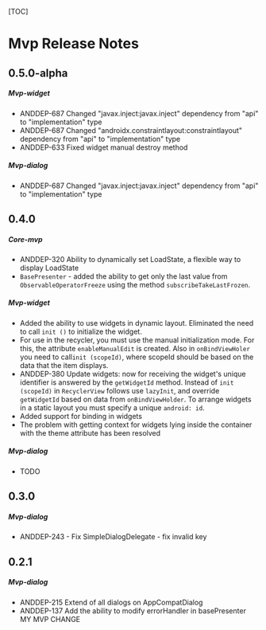 [TOC]
# Mvp Release Notes
## 0.5.0-alpha
##### Mvp-widget
* ANDDEP-687 Changed "javax.inject:javax.inject" dependency from "api" to "implementation" type
* ANDDEP-687 Changed "androidx.constraintlayout:constraintlayout" dependency from "api" to "implementation" type
* ANDDEP-633 Fixed widget manual destroy method
##### Mvp-dialog
* ANDDEP-687 Changed "javax.inject:javax.inject" dependency from "api" to "implementation" type
## 0.4.0
##### Core-mvp
* ANDDEP-320 Ability to dynamically set LoadState, a flexible way to display LoadState
* `BasePresenter` - added the ability to get only the last value from` ObservableOperatorFreeze` using the method
`subscribeTakeLastFrozen`.
##### Mvp-widget
* Added the ability to use widgets in dynamic layout. Eliminated the need to call `init ()` to initialize the widget.
* For use in the recycler, you must use the manual initialization mode. For this, the attribute `enableManualEdit` is created. Also in `onBindViewHoler` you need to call` init (scopeId) `, where scopeId should be based on the data that the item displays.
* ANDDEP-380 Update widgets: now for receiving the widget's unique identifier is answered by the `getWidgetId` method. Instead of `init (scopeId)` in `RecyclerView` follows use `lazyInit`, and override` getWidgetId` based on data from `onBindViewHolder`. To arrange widgets in a static layout you must specify a unique `android: id`.
* Added support for binding in widgets
* The problem with getting context for widgets lying inside the container with the theme attribute has been resolved
##### Mvp-dialog
* TODO
## 0.3.0
##### Mvp-dialog
* ANDDEP-243 - Fix SimpleDialogDelegate - fix invalid key
## 0.2.1
##### Mvp-dialog
* ANDDEP-215 Extend of all dialogs on AppCompatDialog
* ANDDEP-137 Add the ability to modify errorHandler in basePresenter
MY MVP CHANGE 